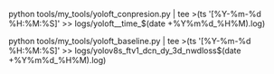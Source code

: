 python tools/my_tools/yoloft_conpresion.py | tee >(ts '[%Y-%m-%d %H:%M:%S]' >> logs/yoloft__time_$(date +%Y%m%d_%H%M).log)

python tools/my_tools/yoloft_baseline.py | tee >(ts '[%Y-%m-%d %H:%M:%S]' >> logs/yolov8s_ftv1_dcn_dy_3d_nwdloss$(date +%Y%m%d_%H%M).log)


